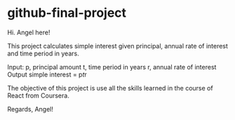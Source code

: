 # github-final-project

Hi. Angel here!

This project calculates simple interest given principal, annual rate of interest and time period in years.

Input:
   p, principal amount
   t, time period in years
   r, annual rate of interest
Output
   simple interest = p*t*r

The objective of this project is use all the skills learned in the course of React from Coursera.

Regards, Angel!
